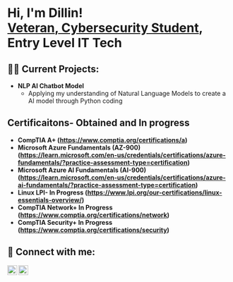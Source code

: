 <h1>Hi, I'm Dillin! <br/><a href="https://github.com/DillinIT">Veteran</a><a href="https://www.linkedin.com/in/dillin-alexander-17550b31a/">, Cybersecurity Student</a>, Entry Level IT Tech

<h2>👨‍💻 Current Projects:</h2>

- <b>NLP AI Chatbot Model</b>
  - Applying my understanding of Natural Language Models to create a AI model through Python coding
  <b>
<h2>Certificaitons- Obtained and In progress</h2>

- CompTIA A+ (https://www.comptia.org/certifications/a)
- Microsoft Azure Fundamentals (AZ-900) (https://learn.microsoft.com/en-us/credentials/certifications/azure-fundamentals/?practice-assessment-type=certification)
- Microsoft Azure AI Fundamentals (AI-900) (https://learn.microsoft.com/en-us/credentials/certifications/azure-ai-fundamentals/?practice-assessment-type=certification)
- Linux LPI- In Progress (https://www.lpi.org/our-certifications/linux-essentials-overview/)
- CompTIA Network+ In Progress (https://www.comptia.org/certifications/network)
- CompTIA Security+ In Progress (https://www.comptia.org/certifications/security)

<h2> 🤳 Connect with me:</h2>
<img align="left" alt="DillinAlexander | LinkedIn" width="22px" src="https://cdn.jsdelivr.net/npm/simple-icons@v3/icons/linkedin.svg" />
<img align="left" alt="DillinAlexander | Phone" width="22px" src="https://cdn.jsdelivr.net/npm/simple-icons@v3/icons/t-mobile.svg" />

[linkedin]: https://www.linkedin.com/in/dillin-alexander-17550b31a/
